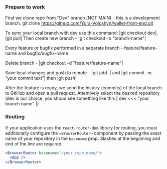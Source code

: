 ### Prepare to work

First we clone repo from "Dev" branch (NOT MAIN) - this is a development branch.
git clone https://github.com/Yura-Voloshyn/wallet-front-end.git

To sync your local branch with dev use this command: |git checkout dev|, |git
pull| Then create new branch - |git checkout -b "branch-name"|

Every feature or bugfix performed in a separate branch - feature/feature-name
and bugfix/bugfix-name

Delete branch - |git checkout -d "feature/feature-name"|

Save local changes and push to remote - |git add .| and |git commit -m “your
commit text”| then |git push|

After the feature is ready, we send the history (commits) of the local branch to
GitHub and open a pull request. Attentively select the desired repository (dev
is our choice, you shoud see something like this | dev <<< "your branch name" |)

### Routing

If your application uses the `react-router-dom` library for routing, you must
additionally configure the `<BrowserRouter>` component by passing the exact name
of your repository in the `basename` prop. Slashes at the beginning and end of
the line are required.

```jsx
<BrowserRouter basename="/your_repo_name/">
  <App />
</BrowserRouter>
```
